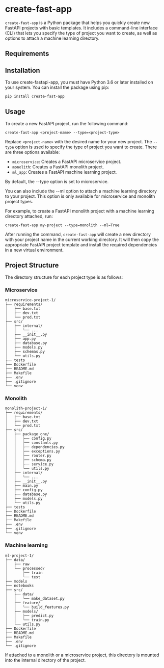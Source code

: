 # create-fast-app

`create-fast-app` is a Python package that helps you quickly create new FastAPI projects with basic templates. It includes a command-line interface (CLI) that lets you specify the type of project you want to create, as well as options to attach a machine learning directory.

## Requirements

## Installation
To use create-fastapi-app, you must have Python 3.6 or later installed on your system. You can install the package using pip:

```bash
pip install create-fast-app
```

## Usage
To create a new FastAPI project, run the following command:

```#000000
create-fast-app <project-name> --type=<project-type>
```

Replace `<project-name>` with the desired name for your new project. The `--type` option is used to specify the type of project you want to create. There are three options available:
- `microservice`: Creates a FastAPI microservice project.
- `monolith`: Creates a FastAPI monolith project.
- `ml_app`: Creates a FastAPI machine learning project.

By default, the --type option is set to microservice.


You can also include the --ml option to attach a machine learning directory to your project. This option is only available for microservice and monolith project types.


For example, to create a FastAPI monolith project with a machine learning directory attached, run:

```#000000
create-fast-app my-project --type=monolith --ml=True
```

After running the command, `create-fast-app` will create a new directory with your project name in the current working directory. It will then copy the appropriate FastAPI project template and install the required dependencies in a new virtual environment.

## Project Structure

The directory structure for each project type is as follows:
### Microservice
```
microservice-project-1/
├── requirements/
│   ├── base.txt
│   ├── dev.txt
│   └── prod.txt
├── src/
│   ├── internal/
│   │   └── ...
│   ├── __init__.py
│   ├── app.py
│   ├── database.py
│   ├── models.py
│   ├── schemas.py
│   └── utils.py
├── tests
├── Dockerfile
├── README.md
├── Makefile
├── .env
├── .gitignore
└── venv
```
### Monolith
```
monolith-project-1/
├── requirements/
│   ├── base.txt
│   ├── dev.txt
│   └── prod.txt
├── src/
│   ├── package_one/
│   │   ├── config.py
│   │   ├── constants.py
│   │   ├── dependencies.py
│   │   ├── exceptions.py
│   │   ├── router.py
│   │   ├── schema.py
│   │   ├── service.py
│   │   └── utils.py
│   ├── internal/
│   │   └── ...
│   ├── __init__.py
│   ├── main.py
│   ├── config.py
│   ├── database.py
│   ├── models.py
│   └── utils.py
├── tests
├── Dockerfile
├── README.md
├── Makefile
├── .env
├── .gitignore
└── venv
```
### Machine learning
```
ml-project-1/
├── data/
│   ├── raw
│   └── processed/
│       ├── train
│       └── test
├── models
├── notebooks
├── src/
│   ├── data/
│   │   └── make_dataset.py
│   ├── feature/
│   │   └── build_features.py
│   ├── models/
│   │   ├── predict.py
│   │   └── train.py
│   └── utils.py
├── Dockerfile
├── README.md
├── Makefile
├── .env
└── .gitignore
```
If attached to a monolith or a microservice project, this directory is mounted into the internal directory of the project.